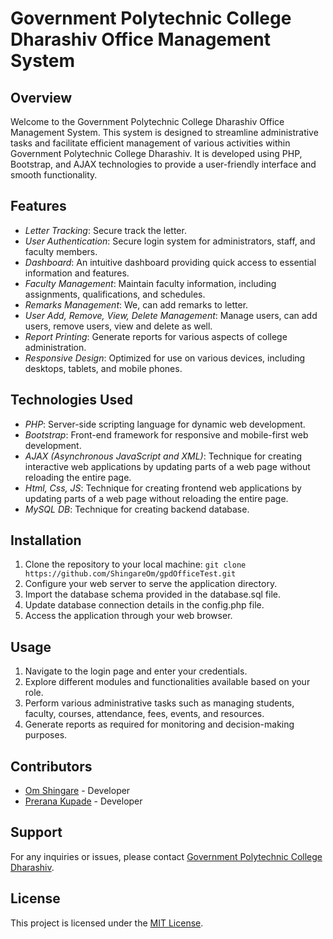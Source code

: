# Government Polytechnic College Dharashiv Office Management System

## Overview

Welcome to the Government Polytechnic College Dharashiv Office Management System. This system is designed to streamline administrative tasks and facilitate efficient management of various activities within Government Polytechnic College Dharashiv. It is developed using PHP, Bootstrap, and AJAX technologies to provide a user-friendly interface and smooth functionality.

## Features

- _Letter Tracking_: Secure track the letter.
- _User Authentication_: Secure login system for administrators, staff, and faculty members.
- _Dashboard_: An intuitive dashboard providing quick access to essential information and features.
- _Faculty Management_: Maintain faculty information, including assignments, qualifications, and schedules.
- _Remarks Management_: We, can add remarks to letter.
- _User Add, Remove, View, Delete Management_: Manage users, can add users, remove users, view and delete as well.
- _Report Printing_: Generate reports for various aspects of college administration.
- _Responsive Design_: Optimized for use on various devices, including desktops, tablets, and mobile phones.

## Technologies Used

- _PHP_: Server-side scripting language for dynamic web development.
- _Bootstrap_: Front-end framework for responsive and mobile-first web development.
- _AJAX (Asynchronous JavaScript and XML)_: Technique for creating interactive web applications by updating parts of a web page without reloading the entire page.
- _Html, Css, JS_: Technique for creating frontend web applications by updating parts of a web page without reloading the entire page.
- _MySQL DB_: Technique for creating backend database.

## Installation

1. Clone the repository to your local machine: `git clone https://github.com/ShingareOm/gpdOfficeTest.git`
2. Configure your web server to serve the application directory.
3. Import the database schema provided in the database.sql file.
4. Update database connection details in the config.php file.
5. Access the application through your web browser.

## Usage

1. Navigate to the login page and enter your credentials.
2. Explore different modules and functionalities available based on your role.
3. Perform various administrative tasks such as managing students, faculty, courses, attendance, fees, events, and resources.
4. Generate reports as required for monitoring and decision-making purposes.

## Contributors

- [Om Shingare](https://github.com/ShingareOm) - Developer
- [Prerana Kupade](https://github.com/kupadeprerana) - Developer

## Support

For any inquiries or issues, please contact [Government Polytechnic College Dharashiv](mailto:omshingare2121@gmail.com).

## License

This project is licensed under the [MIT License](LICENSE).
